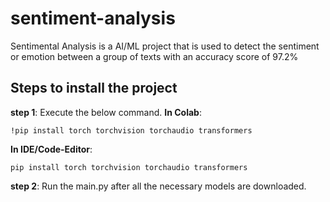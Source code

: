 # sentiment-analysis
Sentimental Analysis is a AI/ML project that is used to detect the sentiment or emotion between a group of texts with an accuracy score of 97.2%

## Steps to install the project
**step 1**: Execute the below command.
**In Colab**:
```
!pip install torch torchvision torchaudio transformers
```
**In IDE/Code-Editor**:
```
pip install torch torchvision torchaudio transformers
```
**step 2**: Run the main.py after all the necessary models are downloaded.

